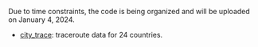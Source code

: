 Due to time constraints, the code is being organized and will be uploaded on January 4, 2024.

- [city_trace](./data/city_trace/): traceroute data for 24 countries. 